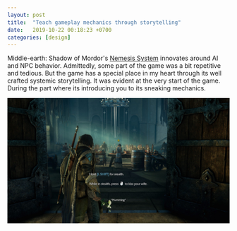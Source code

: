 ```yaml
---
layout: post
title:  "Teach gameplay mechanics through storytelling"
date:   2019-10-22 00:18:23 +0700
categories: [design]
---
```

Middle-earth: Shadow of Mordor's [Nemesis System](https://www.youtube.com/watch?v=p3ShGfJkLcU) innovates around AI and NPC behavior. Admittedly, some part of the game was a bit repetitive and tedious. But the game has a special place in my heart through its well crafted systemic storytelling. It was evident at the very start of the game. During the part where its introducing you to its sneaking mechanics. 

![how to sneak](../assets/sneaking-tutorial.jpg)





<!-- `JSON.parse` -->


